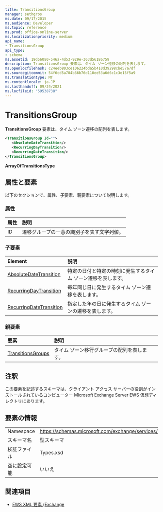```yaml
---
title: TransitionsGroup
manager: sethgros
ms.date: 09/17/2015
ms.audience: Developer
ms.topic: reference
ms.prod: office-online-server
ms.localizationpriority: medium
api_name:
- TransitionsGroup
api_type:
- schema
ms.assetid: 19d56080-546a-4d53-929e-363d56186759
description: TransitionsGroup 要素は、タイム ゾーン遷移の配列を表します。
ms.openlocfilehash: c24eeb803ce106224bda5b410d39298cbe57a7df
ms.sourcegitcommit: 54f6cd5a704b36b76d110ee53a6d6c1c3e15f5a9
ms.translationtype: MT
ms.contentlocale: ja-JP
ms.lasthandoff: 09/24/2021
ms.locfileid: "59538738"
---
```

# <a name="transitionsgroup"></a>TransitionsGroup

**TransitionsGroup** 要素は、タイム ゾーン遷移の配列を表します。 
  
```xml
<TransitionsGroup Id="">
   <AbsoluteDateTransition/>
   <RecurringDayTransition/>
   <RecurringDateTransition/>
</TransitionsGroup>
```

 **ArrayOfTransitionsType**
## <a name="attributes-and-elements"></a>属性と要素

以下のセクションで、属性、子要素、親要素について説明します。
  
### <a name="attributes"></a>属性

|**属性**|**説明**|
|:-----|:-----|
|ID  <br/> |遷移グループの一意の識別子を表す文字列値。  <br/> |
   
### <a name="child-elements"></a>子要素

|**Element**|**説明**|
|:-----|:-----|
|[AbsoluteDateTransition](absolutedatetransition.md) <br/> |特定の日付と特定の時刻に発生するタイム ゾーン遷移を表します。  <br/> |
|[RecurringDayTransition](recurringdaytransition.md) <br/> |毎年同じ日に発生するタイム ゾーン遷移を表します。  <br/> |
|[RecurringDateTransition](recurringdatetransition.md) <br/> |指定した年の日に発生するタイム ゾーンの遷移を表します。  <br/> |
   
### <a name="parent-elements"></a>親要素

|**要素**|**説明**|
|:-----|:-----|
|[TransitionsGroups](transitionsgroups.md) <br/> |タイム ゾーン移行グループの配列を表します。  <br/> |
   
## <a name="remarks"></a>注釈

この要素を記述するスキーマは、クライアント アクセス サーバーの役割がインストールされているコンピューター Microsoft Exchange Server EWS 仮想ディレクトリにあります。
  
## <a name="element-information"></a>要素の情報

|||
|:-----|:-----|
|Namespace  <br/> |https://schemas.microsoft.com/exchange/services/2006/types  <br/> |
|スキーマ名  <br/> |型スキーマ  <br/> |
|検証ファイル  <br/> |Types.xsd  <br/> |
|空に設定可能  <br/> |いいえ  <br/> |
   
## <a name="see-also"></a>関連項目



- [EWS XML 要素 (Exchange](ews-xml-elements-in-exchange.md)

